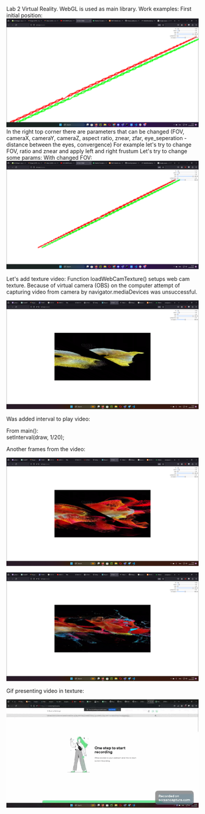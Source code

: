 Lab 2 Virtual Reality.
WebGL is used as main library. 
Work examples:
First initial position:
![image-7.png](images/image-7.png)
In the right top corner there are parameters that can be changed (FOV, cameraX, cameraY, cameraZ, aspect ratio, znear, zfar, eye_seperation - distance between the eyes, convergence)
For example let's try to change FOV, ratio and znear and apply left and right frustum
Let's try to change some params:
With changed FOV:
![image-8.png](images/image-8.png)

Let's add texture video:
Function loadWebCamTexture() setups web cam texture. Because of virtual camera (OBS) on the computer attempt of capturing video from camera by navigator.mediaDevices was unsuccessful.

![image-9.png](images/image-9.png)

Was added interval to play video:

From main():   
    setInterval(draw, 1/20);

Another frames from the video:

![image-10.png](images/image-10.png)

![image-11.png](images/image-11.png)

Gif presenting video in texture:

![lab2_capture.gif](images/lab2_capture.gif)